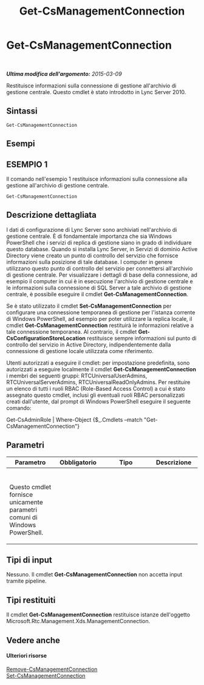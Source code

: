 ﻿---
title: Get-CsManagementConnection
TOCTitle: Get-CsManagementConnection
ms:assetid: b0e2377c-6aab-45d8-b71d-0d37c6f6dae3
ms:mtpsurl: https://technet.microsoft.com/it-it/library/Gg412849(v=OCS.15)
ms:contentKeyID: 49301689
ms.date: 08/24/2015
mtps_version: v=OCS.15
ms.translationtype: HT
---

# Get-CsManagementConnection

 

_**Ultima modifica dell'argomento:** 2015-03-09_

Restituisce informazioni sulla connessione di gestione all'archivio di gestione centrale. Questo cmdlet è stato introdotto in Lync Server 2010.

## Sintassi

    Get-CsManagementConnection

## Esempi

## ESEMPIO 1

Il comando nell'esempio 1 restituisce informazioni sulla connessione alla gestione all'archivio di gestione centrale.

    Get-CsManagementConnection

## Descrizione dettagliata

I dati di configurazione di Lync Server sono archiviati nell'archivio di gestione centrale. È di fondamentale importanza che sia Windows PowerShell che i servizi di replica di gestione siano in grado di individuare questo database. Quando si installa Lync Server, in Servizi di dominio Active Directory viene creato un punto di controllo del servizio che fornisce informazioni sulla posizione di tale database. I computer in genere utilizzano questo punto di controllo del servizio per connettersi all'archivio di gestione centrale. Per visualizzare i dettagli di base della connessione, ad esempio il computer in cui è in esecuzione l'archivio di gestione centrale e le informazioni sulla connessione di SQL Server a tale archivio di gestione centrale, è possibile eseguire il cmdlet **Get-CsManagementConnection**.

Se è stato utilizzato il cmdlet **Set-CsManagementConnection** per configurare una connessione temporanea di gestione per l'istanza corrente di Windows PowerShell, ad esempio per poter utilizzare la replica locale, il cmdlet **Get-CsManagementConnection** restituirà le informazioni relative a tale connessione temporanea. Al contrario, il cmdlet **Get-CsConfigurationStoreLocation** restituisce sempre informazioni sul punto di controllo del servizio in Active Directory, indipendentemente dalla connessione di gestione locale utilizzata come riferimento.

Utenti autorizzati a eseguire il cmdlet: per impostazione predefinita, sono autorizzati a eseguire localmente il cmdlet **Get-CsManagementConnection** i membri dei seguenti gruppi: RTCUniversalUserAdmins, RTCUniversalServerAdmins, RTCUniversalReadOnlyAdmins. Per restituire un elenco di tutti i ruoli RBAC (Role-Based Access Control) a cui è stato assegnato questo cmdlet, inclusi gli eventuali ruoli RBAC personalizzati creati dall'utente, dal prompt di Windows PowerShell eseguire il seguente comando:

Get-CsAdminRole | Where-Object {$\_.Cmdlets –match "Get-CsManagementConnection"}

## Parametri


<table>
<colgroup>
<col style="width: 25%" />
<col style="width: 25%" />
<col style="width: 25%" />
<col style="width: 25%" />
</colgroup>
<thead>
<tr class="header">
<th>Parametro</th>
<th>Obbligatorio</th>
<th>Tipo</th>
<th>Descrizione</th>
</tr>
</thead>
<tbody>
<tr class="odd">
<td><p></p></td>
<td><p></p></td>
<td><p></p></td>
<td><p></p></td>
</tr>
<tr class="even">
<td><p>Questo cmdlet fornisce unicamente parametri comuni di Windows PowerShell.</p></td>
<td> </td>
<td> </td>
<td> </td>
</tr>
</tbody>
</table>


## Tipi di input

Nessuno. Il cmdlet **Get-CsManagementConnection** non accetta input tramite pipeline.

## Tipi restituiti

Il cmdlet **Get-CsManagementConnection** restituisce istanze dell'oggetto Microsoft.Rtc.Management.Xds.ManagementConnection.

## Vedere anche

#### Ulteriori risorse

[Remove-CsManagementConnection](remove-csmanagementconnection.md)  
[Set-CsManagementConnection](set-csmanagementconnection.md)

